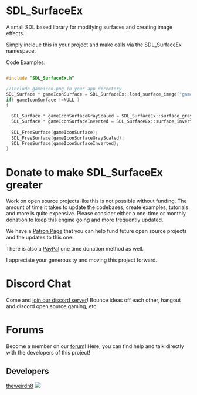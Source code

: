 # SDL_SurfaceEx
A small SDL based library for modifying surfaces and creating image effects.

Simply incldue this in your project and make calls via the SDL_SurfaceEx namespace.

Code Examples:

```cpp

#include "SDL_SurfaceEx.h"

//Include gameicon.png in your app directory
SDL_Surface * gameIconSurface = SDL_SurfaceEx::load_surface_image("gameicon.png");
if( gameIconSurface !=NULL )
{
  
  SDL_Surface * gameIconSurfaceGrayScaled = SDL_SurfaceEx::surface_grayscale(gameIconSurface);
  SDL_Surface * gameIconSurfaceInverted = SDL_SurfaceEx::surface_invert(gameIconSurface);
  
  SDL_FreeSurface(gameIconSurface);
  SDL_FreeSurface(gameIconSurfaceGrayScaled);
  SDL_FreeSurface(gameIconSurfaceInverted);
}
```

Donate to make SDL_SurfaceEx greater
=========================================
Work on open source projects like this is not possible without funding. The amount of time it takes to update the codebases, create examples, tutorials and more is quite expensive. Please consider either a one-time or monthly donation to keep this engine going and more frequently updated. 

We have a [Patron Page](https://www.patreon.com/pawbyte?ty=h) that you can help fund future open source projects and the updates to this one.

There is also a [PayPal](http://gamepencil.pawbyte.com/donate/) one time donation method as well. 

I appreciate your generousity and moving this project forward. 



Discord Chat
======
Come and  [join our discord server](https://discord.gg/aNX3Fcx)!  Bounce ideas off each other, hangout and discord open source,gaming, etc.

Forums
======
Become a member on our [forum](http://community.pawbyte.com/)!  Here, you can find help and talk directly with the developers of this project!

Developers
----------
[theweirdn8](https://github.com/theweirdn8)
![](https://avatars0.githubusercontent.com/u/3193947?v=4&s=100)
